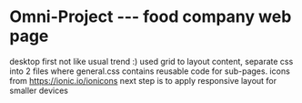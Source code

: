 # Omni-Project --- food company web page 

desktop first not like usual trend :)
used grid to layout content, separate css into 2 files where general.css contains reusable code for sub-pages.
icons from https://ionic.io/ionicons
next step is to apply responsive layout for smaller devices


